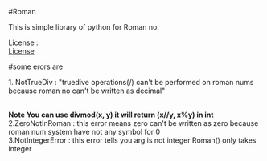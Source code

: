 #Roman

This is simple library of python for Roman no.

License : 
<br>
<a href="https://github.com/Kira5-cmd/Roman/blob/main/README.md">License</a>

#some erors are 
<div id="erors">
1. NotTrueDiv : "truedive operations(/) can't be performed on roman nums because roman no can't be written as decimal"<br>

<b><br>
Note
You can use divmod(x, y) it will return (x//y, x%y) in int
</b><br>
2.ZeroNotInRoman : this error means zero can't be written as zero because roman num system have not any symbol for 0
<br>
3.NotIntegerError : this error tells you arg is not integer Roman() only takes integer
</div>